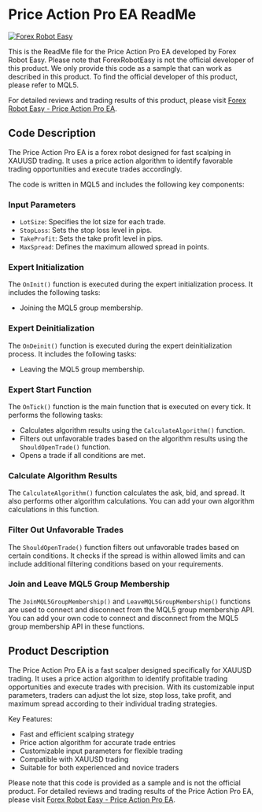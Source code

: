 # Price Action Pro EA ReadMe

[![Forex Robot Easy](https://forexroboteasy.com/wp-content/uploads/2019/07/Price-Action-Pro-EA.png)](https://forexroboteasy.com/forex-robot-review/review-price-action-pro-ea-a-fast-scalper-for-xauusd-trading/)

This is the ReadMe file for the Price Action Pro EA developed by Forex Robot Easy. Please note that ForexRobotEasy is not the official developer of this product. We only provide this code as a sample that can work as described in this product. To find the official developer of this product, please refer to MQL5.

For detailed reviews and trading results of this product, please visit [Forex Robot Easy - Price Action Pro EA](https://forexroboteasy.com/forex-robot-review/review-price-action-pro-ea-a-fast-scalper-for-xauusd-trading/).

## Code Description

The Price Action Pro EA is a forex robot designed for fast scalping in XAUUSD trading. It uses a price action algorithm to identify favorable trading opportunities and execute trades accordingly.

The code is written in MQL5 and includes the following key components:

### Input Parameters

- `LotSize`: Specifies the lot size for each trade.
- `StopLoss`: Sets the stop loss level in pips.
- `TakeProfit`: Sets the take profit level in pips.
- `MaxSpread`: Defines the maximum allowed spread in points.

### Expert Initialization

The `OnInit()` function is executed during the expert initialization process. It includes the following tasks:
- Joining the MQL5 group membership.

### Expert Deinitialization

The `OnDeinit()` function is executed during the expert deinitialization process. It includes the following tasks:
- Leaving the MQL5 group membership.

### Expert Start Function

The `OnTick()` function is the main function that is executed on every tick. It performs the following tasks:
- Calculates algorithm results using the `CalculateAlgorithm()` function.
- Filters out unfavorable trades based on the algorithm results using the `ShouldOpenTrade()` function.
- Opens a trade if all conditions are met.

### Calculate Algorithm Results

The `CalculateAlgorithm()` function calculates the ask, bid, and spread. It also performs other algorithm calculations. You can add your own algorithm calculations in this function.

### Filter Out Unfavorable Trades

The `ShouldOpenTrade()` function filters out unfavorable trades based on certain conditions. It checks if the spread is within allowed limits and can include additional filtering conditions based on your requirements.

### Join and Leave MQL5 Group Membership

The `JoinMQL5GroupMembership()` and `LeaveMQL5GroupMembership()` functions are used to connect and disconnect from the MQL5 group membership API. You can add your own code to connect and disconnect from the MQL5 group membership API in these functions.

## Product Description

The Price Action Pro EA is a fast scalper designed specifically for XAUUSD trading. It uses a price action algorithm to identify profitable trading opportunities and execute trades with precision. With its customizable input parameters, traders can adjust the lot size, stop loss, take profit, and maximum spread according to their individual trading strategies.

Key Features:
- Fast and efficient scalping strategy
- Price action algorithm for accurate trade entries
- Customizable input parameters for flexible trading
- Compatible with XAUUSD trading
- Suitable for both experienced and novice traders

Please note that this code is provided as a sample and is not the official product. For detailed reviews and trading results of the Price Action Pro EA, please visit [Forex Robot Easy - Price Action Pro EA](https://forexroboteasy.com/forex-robot-review/review-price-action-pro-ea-a-fast-scalper-for-xauusd-trading/).
